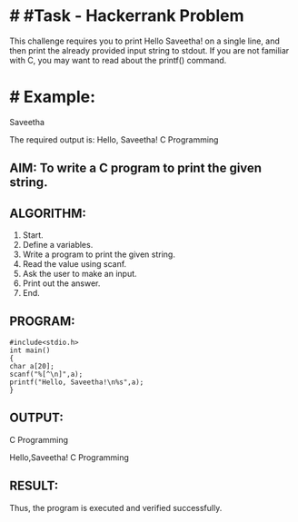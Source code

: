 # # #Task - Hackerrank Problem

This challenge requires you to print Hello Saveetha! on a single line, and then print the already provided input string to stdout. If you are not familiar with C, you may want to read about the printf() command.

# # Example:

Saveetha

The required output is: Hello, Saveetha! C Programming

## AIM: To write a C program to print the given string. 
 
## ALGORITHM: 
1. Start. 
2. Define a variables. 
3. Write a program to print the given string. 
4. Read the value using scanf. 
5. Ask the user to make an input. 
6. Print out the answer. 
7. End. 
 
 ## PROGRAM:
 ```
#include<stdio.h> 
int main() 
{ 
char a[20]; 
scanf("%[^\n]",a); 
printf("Hello, Saveetha!\n%s",a); 
} 
```
 ## OUTPUT: 
C Programming

Hello,Saveetha!
C Programming

## RESULT:
Thus, the program is executed and verified successfully.
